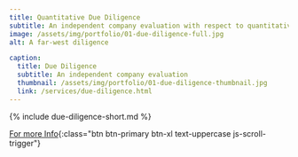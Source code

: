 ```yaml
---
title: Quantitative Due Diligence
subtitle: An independent company evaluation with respect to quantitative (finance) matters.
image: /assets/img/portfolio/01-due-diligence-full.jpg
alt: A far-west diligence

caption:
  title: Due Diligence
  subtitle: An independent company evaluation
  thumbnail: /assets/img/portfolio/01-due-diligence-thumbnail.jpg
  link: /services/due-diligence.html
---
```


{% include due-diligence-short.md %}

[For more Info](/services/due-diligence.html){:class="btn btn-primary btn-xl text-uppercase js-scroll-trigger"}
